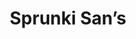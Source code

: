 ---
slug: sprunki-sans
title: Sprunki San’s
description: "Sprunki San’s is an exciting online game. Play for free directly in your browser!"
icon: /images/popular_mods/Sprunki San’s.png
url: https://wowtbc.net/sprunkin/sprunki-but-sans/index.html
previewImage: /images/popular_mods/Sprunki San’s.png
type: popular mods

# SEO配置
seo:
  title: "Sprunki San’s - Play Free Online Game | Fun Browser Games"
  description: "Sprunki San’s - Play this fun online game for free in your browser. No download required!"
  ogImage: "/images/popular_mods/Sprunki San’s.png"
  keywords: "sprunki-sans, online game, browser game, free game, popular mods game, play online"

videoUrls:
  - https://www.youtube.com/embed/example1
  - https://www.youtube.com/embed/example2

whyPlay:
  title: "Why Play Sprunki San’s?"
  items:
    - "Immersive Gameplay: Sprunki San’s offers an engaging and immersive gaming experience that will keep you entertained for hours"
    - "Challenging Levels: Test your skills with increasingly difficult challenges and obstacles"
    - "Beautiful Graphics: Enjoy stunning visuals and smooth animations that bring the game world to life"
    - "Regular Updates: New content and features are added regularly to keep the game fresh and exciting"
    - "Free to Play: Experience all the fun without spending a penny"
    - "Community Features: Connect with other players, share strategies, and compete for high scores"
    - "Cross-Platform: Play on any device with a web browser, no downloads required"

features:
  title: "Key Features of Sprunki San’s"
  image: "/images/popular_mods/Sprunki San’s.png"
  items:
    - "Intuitive Controls: Easy to learn controls make Sprunki San’s accessible for players of all skill levels"
    - "Multiple Game Modes: Enjoy various gameplay options that provide different challenges and experiences"
    - "Character Customization: Personalize your gaming experience with unique characters and items"
    - "Achievement System: Complete special tasks to earn rewards and recognition"
    - "Leaderboards: Compete with players worldwide and see who can achieve the highest scores"

characteristics:
  title: "Game Characteristics"
  image: "/images/popular_mods/Sprunki San’s.png"
  items:
    - "Genre: Popular mods game with elements of strategy and skill"
    - "Difficulty: Suitable for both casual gamers and those seeking a challenge"
    - "Play Time: Quick sessions or extended gameplay, depending on your preference"
    - "Art Style: Vibrant and engaging visuals that enhance the gaming experience"
    - "Sound Design: Immersive audio that complements the gameplay perfectly"

info: "Sprunki San’s is an exciting online game that offers players a unique and engaging gaming experience. With its intuitive controls, stunning visuals, and challenging gameplay, Sprunki San’s provides hours of entertainment for players of all ages and skill levels. Whether you're looking for a quick gaming session during a break or an extended play session, Sprunki San’s delivers an immersive experience that will keep you coming back for more. The game features multiple levels of increasing difficulty, ensuring that players are constantly challenged as they progress. With regular updates adding new content and features, Sprunki San’s remains fresh and exciting, providing endless entertainment options for its growing community of players."

howToPlayIntro: "Welcome to Sprunki San’s! This guide will walk you through the basics and help you master the game. Whether you're a beginner or looking to improve your skills, these tips and instructions will enhance your gaming experience."

howToPlaySteps:
  - title: "Getting Started"
    description: "Begin your Sprunki San’s adventure by familiarizing yourself with the controls. Use your keyboard or mouse to navigate through the game interface. The tutorial will guide you through the basic mechanics and help you understand the objectives."
  - title: "Understanding the Objectives"
    description: "In Sprunki San’s, your main goal is to progress through levels by completing specific objectives. Each level presents unique challenges that require different strategies and approaches."
  - title: "Mastering the Controls"
    description: "Practice using the controls to improve your precision and reaction time. Sprunki San’s requires quick reflexes and strategic thinking to overcome obstacles and defeat opponents."
  - title: "Utilizing Power-ups"
    description: "Collect power-ups throughout the game to enhance your abilities and overcome difficult challenges. Each power-up offers unique advantages that can be crucial for success."
  - title: "Developing Strategies"
    description: "As you progress in Sprunki San’s, develop effective strategies for different scenarios. Analyze patterns, anticipate challenges, and adapt your approach to maximize your performance."

faq:
  title: "Frequently Asked Questions about Sprunki San’s"
  items:
    - question: "Is Sprunki San’s free to play?"
      answer: "Yes, Sprunki San’s is completely free to play directly in your web browser. No downloads or purchases are required to enjoy the full game experience."
    - question: "Can I play Sprunki San’s on mobile devices?"
      answer: "Yes, Sprunki San’s is optimized for both desktop and mobile play. You can enjoy the game on any device with a web browser and internet connection."
    - question: "Are there any in-game purchases?"
      answer: "While Sprunki San’s is free to play, there may be optional in-game purchases available for cosmetic items or additional features that don't affect core gameplay."
    - question: "How often is Sprunki San’s updated?"
      answer: "The developers regularly update Sprunki San’s with new content, features, and improvements based on player feedback and game performance."
    - question: "Can I play Sprunki San’s offline?"
      answer: "Currently, Sprunki San’s requires an internet connection to play as it's a browser-based online game."
    - question: "Is Sprunki San’s suitable for children?"
      answer: "Yes, Sprunki San’s is designed to be family-friendly and suitable for players of all ages."
    - question: "How do I report bugs or issues?"
      answer: "If you encounter any problems while playing Sprunki San’s, you can report them through the game's support page or contact the developers directly through their website."
    - question: "Still Have Questions?"
      answer: "If you have additional questions about Sprunki San’s that aren't covered in this FAQ, please visit our support center or contact our customer service team for assistance."
---